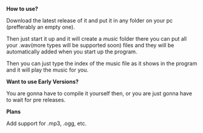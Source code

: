 **How to use?**

Download the latest release of it and put it in any folder on your pc (prefferably an empty one).

Then just start it up and it will create a _music_ folder there you can put all your .wav(more types will be supported soon) files and they will be automatically
added when you start up the program.

Then you can just type the index of the music file as it shows in the program and it will play the music for you.

**Want to use Early Versions?**

You are gonna have to compile it yourself then, or you are just gonna have to wait for pre releases.

**Plans**

Add support for .mp3, .ogg, etc.
